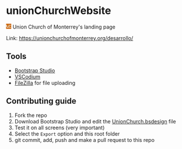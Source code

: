 # unionChurchWebsite

<img src="assets/img/favicon.svg" style="height:1em"> Union Church of Monterrey's landing page

Link: https://unionchurchofmonterrey.org/desarrollo/

## Tools

- [Bootstrap Studio](https://bootstrapstudio.io/)
- [VSCodium](https://vscodium.com/)
- [FileZilla](https://filezilla-project.org/) for file uploading

## Contributing guide

1. Fork the repo
1. Download Bootstrap Studio and edit the [UnionChurch.bsdesign](UnionChurch.bsdesign) file
1. Test it on all screens (very important)
1. Select the `Export` option and this root folder
1. git commit, add, push and make a pull request to this repo
